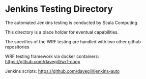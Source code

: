 # Jenkins Testing Directory

The automated Jenkins testing is conducted by Scala Computing.

This directory is a place holder for eventual capabilities.

The specifics of the WRF testing are handled with two other github repositories

WRF testing framework via docker containers:
https://github.com/davegill/wrf-coop

Jenkins scripts:
https://github.com/davegill/jenkins-auto
